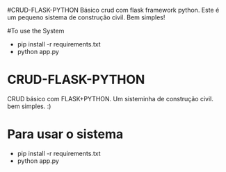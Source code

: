 #CRUD-FLASK-PYTHON
Básico crud com flask framework python. Este é um pequeno sistema de construção civil. Bem simples!

#To use the System
 * pip install -r requirements.txt
 * python app.py


# CRUD-FLASK-PYTHON
CRUD básico com FLASK+PYTHON. Um sisteminha de construção civil. bem simples. :)

# Para usar o sistema
  * pip install -r requirements.txt
  * python app.py
